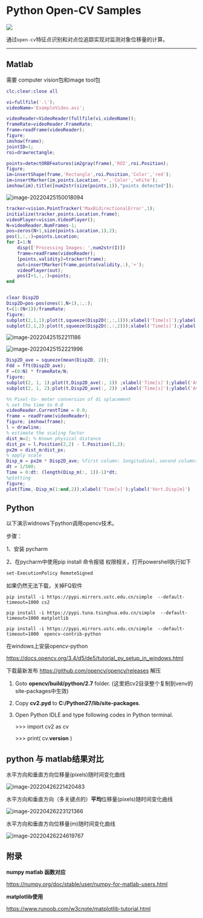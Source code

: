 # Python Open-CV Samples

 ![](imgs/README/badge.svg)

通过`open-cv`特征点识别和对点位追踪实现对监测对象位移量的计算。

---

## Matlab

需要 computer vision包和image tool包

```matlab
clc;clear;close all

vi=fullfile('.\');
videoName='ExampleVideo.avi';

videoReader=VideoReader(fullfile(vi,videoName));
frameRate=videoReader.FrameRate;
frame=readFrame(videoReader);
figure;
imshow(frame);
jointID=1;
roi=drawrectangle;

points=detectORBFeatures(im2gray(frame),'ROI',roi.Position);
figure;
im=insertShape(frame,'Rectangle',roi.Position,'Color','red');
im=insertMarker(im,points.Location,'+','Color','white');
imshow(im);title([num2str(size(points,1)),"points detected"]);

```

![image-20220425150018094](imgs/ok/image-20220425150018094.png)



```matlab
tracker=vision.PointTracker('MaxBidirectionalError',1);
initialize(tracker,points.Location,frame);
videoPlayer=vision.VideoPlayer();
N=videoReader.NumFrames-1;
pos=zeros(N+1,size(points.Location,1),2);
pos(1,:,:)=points.Location;
for I=1:N
	disp(['Processing Images: ',num2str(I)])
    frame=readFrame(videoReader);
    [points,validity]=tracker(frame);
    out=insertMarker(frame,points(validity,:),'+');
    videoPlayer(out);
    pos(I+1,:,:)=points;
end


clear Disp2D
Disp2D=pos-pos(ones(1,N+1),:,:);
t=(1:(N+1))/frameRate;
figure;
subplot(2,1,1);plot(t,squeeze(Disp2D(:,:,1)));xlabel('Time[s]');ylabel('Disp(X)[px]');
subplot(2,1,2);plot(t,squeeze(Disp2D(:,:,2)));xlabel('Time[s]');ylabel('Disp(Y)[px]');
```



![image-20220425152211186](imgs/ok/image-20220425152211186.png)



![image-20220425152221996](imgs/ok/image-20220425152221996.png)





```matlab
Disp2D_ave = squeeze(mean(Disp2D, 2));
Fdd = fft(Disp2D_ave);
F =(0:N) * frameRate/N;
figure;
subplot(2, 1, 1);plot(t,Disp2D_ave(:, 1)) ;xlabel('Time[s]');ylabel('Ave.Disp(X) [pixels]');
subplot(2, 1, 2);plot(t,Disp2D_ave(:, 2)) ;xlabel('Time[s]');ylabel('Ave.Disp(Y) [pixels]');

%% Pixel-to- meter conversion of di splacement
% set the time to 0.0
videoReader.CurrentTime = 0.0;
frame = readFrame(videoReader);
figure; imshow(frame);
l = drawline;
% estimate the scaling factor
dist_m=2; % Known physical distance
dist_px = l.Position(2,2) - l.Position(1,2);
px2m = dist_m/dist_px;
% apply scale
Disp_m = px2m * Disp2D_ave; %first column: 1ongitudinal，second column: vertical
dt = 1/500;
Time = 0:dt: (length(Disp_m(:, 1))-1)*dt;
%p1otting
figure;
plot(Time,-Disp_m(1:end,2));xlabel('Time[s]');ylabel('Vert.Disp[m]')

```





## Python

以下演示widnows下python调用opencv技术。

步骤：

1、安装 pycharm

2、在pycharm中使用pip install 命令报错 权限相关，打开powershell执行如下

```sh
set-ExecutionPolicy RemoteSigned
```

如果仍然无法下载，关掉FQ软件



```shell
pip install -i https://pypi.mirrors.ustc.edu.cn/simple  --default-timeout=1000 cs2 

pip install -i https://pypi.tuna.tsinghua.edu.cn/simple  --default-timeout=1000 matplotlib

pip install -i https://pypi.mirrors.ustc.edu.cn/simple  --default-timeout=1000  opencv-contrib-python
```



在windows上安装opencv-python

https://docs.opencv.org/3.4/d5/de5/tutorial_py_setup_in_windows.html

下载最新发布 https://github.com/opencv/opencv/releases 解压

1. Goto **opencv/build/python/2.7** folder. (这里把cv2目录整个复制到venv的site-packages中生效)

2. Copy **cv2.pyd** to **C:/Python27/lib/site-packages**.

3. Open Python IDLE and type following codes in Python terminal.

   \>>> import cv2 as cv

   \>>> print( cv.__version__ )



## python 与 matlab结果对比

水平方向和垂直方向位移量(pixels)随时间变化曲线

![image-20220426221420483](imgs/ok/image-20220426221420483.png)



水平方向和垂直方向（多关键点的）**平均**位移量(pixels)随时间变化曲线

![image-20220426223121366](imgs/ok/image-20220426223121366.png)



水平方向和垂直方向位移量(m)随时间变化曲线

![image-20220426224619767](imgs/ok/image-20220426224619767.png)



## 附录

**numpy matlab 函数对应**

https://numpy.org/doc/stable/user/numpy-for-matlab-users.html

**matplotlib使用**

https://www.runoob.com/w3cnote/matplotlib-tutorial.html
